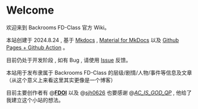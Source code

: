 # Welcome

欢迎来到 Backrooms FD-Class 官方 Wiki。

本站创建于 2024.8.24 , 基于 [Mkdocs](https://www.mkdocs.org/) , [Material for MkDocs](https://squidfunk.github.io/mkdocs-material/) 以及 [Github Pages + Github Action](https://github.com/) 。

目前仍处于开发阶段 , 如有 Bug , 请使用 [Issue](https://github.com/Chocolateater/FD-Class/issues) 反馈。



本站用于发布隶属于 Backrooms FD-Class 的层级/剧情/人物/事件等信息及文章 （从这个意义上来看这里其实更像是一个博客）

目前主要创作者有 @[__FDOI__](https://www.luogu.com.cn/user/1015756) 以及 @[sjh0626](https://www.luogu.com.cn/user/1129497) 也要感谢 @[_AC_IS_GOD_QP_](https://www.luogu.com.cn/user/744442) , 他给了我建立这个小站的想法。


